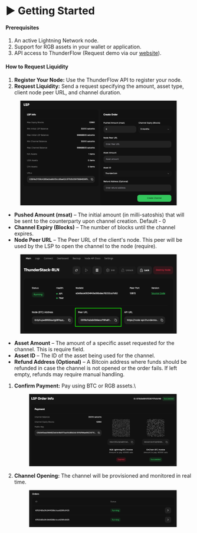 # ▶️ Getting Started

#### Prerequisites

1. An active Lightning Network node.
2. Support for RGB assets in your wallet or application.
3. API access to ThunderFlow (Request demo via our [website](https://www.thunderstack.org/?demo=true)).

#### How to Request Liquidity

1. **Register Your Node:** Use the ThunderFlow API to register your node.
2. **Request Liquidity:** Send a request specifying the amount, asset type, client node peer URL, and channel duration.

<figure><img src="../.gitbook/assets/Screenshot (4).png" alt=""><figcaption></figcaption></figure>

* **Pushed Amount (msat)** – The initial amount (in milli-satoshis) that will be sent to the counterparty upon channel creation. Default - 0
* **Channel Expiry (Blocks)** – The number of blocks until the channel expires.&#x20;
* **Node Peer URL** –  The Peer URL of the client's node. This peer will be used by the LSP to open the channel to the node (require).

<figure><img src="../.gitbook/assets/Screenshot (3).png" alt=""><figcaption></figcaption></figure>

* **Asset Amount** – The amount of a specific asset requested for the channel. This is require field.&#x20;
* **Asset ID** – The ID of the asset being used for the channel.
* **Refund Address (Optional)** – A Bitcoin address where funds should be refunded in case the channel is not opened or the order fails. If left empty, refunds may require manual handling.



1.  **Confirm Payment:** Pay using BTC or RGB assets.\


    <figure><img src="../.gitbook/assets/image (18).png" alt=""><figcaption></figcaption></figure>
2.  **Channel Opening:** The channel will be provisioned and monitored in real time.

    <figure><img src="../.gitbook/assets/image (4) (1).png" alt=""><figcaption></figcaption></figure>
